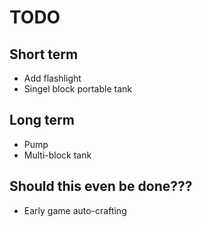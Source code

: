 # TODO
## Short term
- Add flashlight
- Singel block portable tank

## Long term
- Pump
- Multi-block tank

## Should this even be done???
- Early game auto-crafting